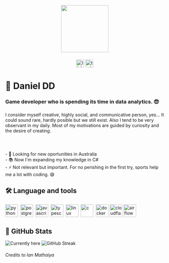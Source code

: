 <div align="center">
  <img height="150" src="https://media1.giphy.com/media/v1.Y2lkPTc5MGI3NjExOGw5ZjJ6a3dsdXE5bW9hazVmNDFuYzFrbnVnaHpsODMxNHR0aG5wMSZlcD12MV9pbnRlcm5hbF9naWZfYnlfaWQmY3Q9Zw/JqmupuTVZYaQX5s094/giphy.gif"  />
</div>

###

<div align="center">
  <img src="https://img.shields.io/static/v1?message=LinkedIn&logo=linkedin&label=&color=0077B5&logoColor=white&labelColor=&style=for-the-badge" height="25" alt="linkedin logo" href="https://www.linkedin.com/in/daniel-daryanani-delgado-perez/" />

  <img src="https://img.shields.io/static/v1?message=Twitter&logo=twitter&label=&color=1DA1F2&logoColor=white&labelColor=&style=for-the-badge" height="25" alt="twitter logo"  />
</div>


# 🧭 Daniel DD

### Game developer who is spending its time in data analytics. 😎

###

I consider myself creative, highly social, and communicative person, yes... It could sound rare, hardly posible but we still exist. Also I tend to be very observant in my daily. Most of my motivations are guided by curiosity and the desire of creating.

###

<p align="left"><br><br>- 🔭 Looking for new oportunities in Australia <br>- 📚 Now I'm expanding my knowledge in C# <br>- ⚡ Not relevant but important. For no perishing in the first try, sports help me a lot with coding. 😅 </p>

###

## 🛠 Language and tools

###
<p align="left">
<img src="https://cdn.jsdelivr.net/gh/devicons/devicon/icons/python/python-original.svg" alt="python" width="40" height="40"/>&nbsp;
<img src="https://cdn.jsdelivr.net/gh/devicons/devicon/icons/postgresql/postgresql-original.svg" alt="postgresql" width="40" height="40"/>&nbsp;
<img src="https://cdn.jsdelivr.net/gh/devicons/devicon/icons/javascript/javascript-original.svg" alt="javascript" width="40" height="40"/>&nbsp;
<img src="https://cdn.jsdelivr.net/gh/devicons/devicon/icons/typescript/typescript-original.svg" alt="typescript" width="40" height="40"/>&nbsp;
<img src="https://cdn.jsdelivr.net/gh/devicons/devicon/icons/linux/linux-original.svg" alt="linux" width="40" height="40"/>&nbsp;
<img src="https://cdn.jsdelivr.net/gh/devicons/devicon@latest/icons/csharp/csharp-original.svg" alt="c" width="40" height="40"/>&nbsp;
<img src="https://cdn.jsdelivr.net/gh/devicons/devicon/icons/docker/docker-plain-wordmark.svg" height="40" width="40" alt="docker logo" />
<img src="https://cdn.jsdelivr.net/gh/devicons/devicon@latest/icons/cloudflare/cloudflare-original.svg" height="40" width="40" alt="cloudflare logo" />        
<img src="https://cdn.jsdelivr.net/gh/devicons/devicon@latest/icons/apacheairflow/apacheairflow-original.svg" height="40" width="40" alt="airflow logo" />
          
</p>



## :construction_worker: GitHub Stats


<img src="https://github-readme-stats.vercel.app/api/top-langs/?username=D-Delni&layout=compact&theme=default" alt="Currently here" />
<img src="https://github-readme-streak-stats.herokuapp.com/?user=D-Delni&theme=default" alt="GitHub Streak" />


###### Credits to Ian Mathaiya
